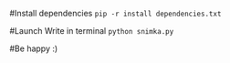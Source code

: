 #Install dependencies
`pip -r install dependencies.txt`

#Launch
Write in terminal `python snimka.py`

#Be happy :)